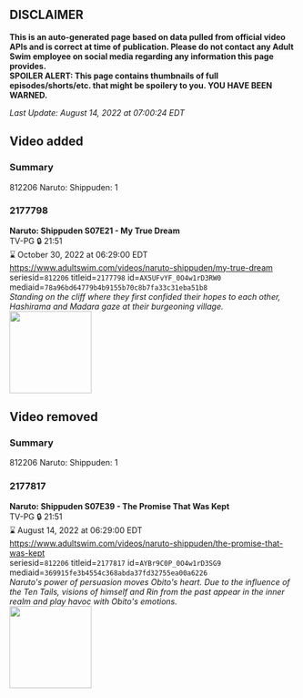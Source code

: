 ## DISCLAIMER
**This is an auto-generated page based on data pulled from official video APIs and is correct at time of publication. Please do not contact any Adult Swim employee on social media regarding any information this page provides.**  
**SPOILER ALERT: This page contains thumbnails of full episodes/shorts/etc. that might be spoilery to you. YOU HAVE BEEN WARNED.**  

_Last Update: August 14, 2022 at 07:00:24 EDT_
## Video added
### Summary
812206 Naruto: Shippuden: 1  
### 2177798
**Naruto: Shippuden S07E21 - My True Dream**  
TV-PG 🔒 21:51  
⌛ October 30, 2022 at 06:29:00 EDT  
https://www.adultswim.com/videos/naruto-shippuden/my-true-dream  
seriesid=`812206` titleid=`2177798` id=`AX5UFvYF_0O4w1rD3RW0` mediaid=`78a96bd64779b4b9155b70c8b7fa33c31eba51b8`  
_Standing on the cliff where they first confided their hopes to each other, Hashirama and Madara gaze at their burgeoning village._  
<a href="https://media.cdn.adultswim.com/uploads/20220114/thumbnails/2_22114171118-NarutoShippuden_369_MyTrueDream.png"><img src="https://media.cdn.adultswim.com/uploads/20220114/thumbnails/2_22114171118-NarutoShippuden_369_MyTrueDream.png" height="144px" /></a>
## Video removed
### Summary
812206 Naruto: Shippuden: 1  
### 2177817
**Naruto: Shippuden S07E39 - The Promise That Was Kept**  
TV-PG 🔒 21:51  
⌛ August 14, 2022 at 06:29:00 EDT  
https://www.adultswim.com/videos/naruto-shippuden/the-promise-that-was-kept  
seriesid=`812206` titleid=`2177817` id=`AYBr9C0P_0O4w1rD3SG9` mediaid=`369915fe3b4554c368abda37fd32755ea00a6226`  
_Naruto's power of persuasion moves Obito's heart. Due to the influence of the Ten Tails, visions of himself and Rin from the past appear in the inner realm and play havoc with Obito's emotions._  
<a href="https://media.cdn.adultswim.com/uploads/20220427/thumbnails/2_224271256369-NarutoShippuden_387_ThePromiseThatWasKept.png"><img src="https://media.cdn.adultswim.com/uploads/20220427/thumbnails/2_224271256369-NarutoShippuden_387_ThePromiseThatWasKept.png" height="144px" /></a>
